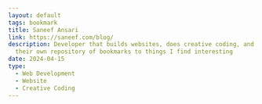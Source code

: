 ```yaml
---
layout: default
tags: bookmark
title: Saneef Ansari
link: https://saneef.com/blog/
description: Developer that builds websites, does creative coding, and collects
  their own repository of bookmarks to things I find interesting
date: 2024-04-15
type:
  - Web Development
  - Website
  - Creative Coding
---
```

